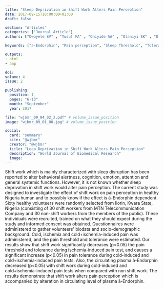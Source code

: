 ```yaml
---
title: "Sleep Deprivation in Shift Work Alters Pain Perception"
date: 2017-09-15T10:00:00+01:00
draft: false

section: "Articles"
categories: ["Journal Article"]
authors: ["Owoyele BV" , "Yusuf FA" , "Oniyide AA" , "Olaniyi SK" , "Olasehinde OF"]

keywords: ["a-Endorphin", "Pain perception", "Sleep Threshold", "Tolerance", "Volunteers"]

outputs: 
- html
- amp

doi:
volume: 4
issue: 2

publishing:
  position: 1
  pages: "6-13"
  month: "September"
  year: 2017

file: "wjbmr_09_04_02_2.pdf" # volume_issue_position
image: "wjbmr_09_01_00.jpg" # volume_issue_position

social:
  card: "summary"
  site: "@wjbmr"
  creator: "@wjbmr"
  title: "Leep Deprivation in Shift Work Alters Pain Perception"
  description: "World Journal of Biomedical Research"
  image:
---
```

Shift work which is mainly characterized with sleep disruption has been reported to alter behavioral alertness,
cognition, emotion, attention and general systemic functions. However, it is not known whether sleep
deprivation in shift work would alter pain perception. The current study was designed to investigate the effect of
shift work on pain perception in healthy Nigeria human and to possibly know if the effect is â-Endorphin
dependent. Sixty healthy volunteers were randomly selected from Ilorin, Kwara State, Nigeria (consisting of 30
shift workers from MTN Telecommunication Company and 30 non-shift workers from the members of the
public). These individuals were recruited, trained on what they should expect during the study and informed
consent was obtained. Questionnaires were administered to gather volunteers' biodata and socio-demographic
background. Cold, ischemia and cold+ischemia-induced pain was administered, and the pain threshold and
tolerance were estimated. Our results show that shift work significantly decreases (p<0.05) the pain threshold
and tolerance during ischemia-induced pain test, and causes a significant increase (p<0.05) in pain tolerance
during cold-induced and cold+ischemia-induced pain tests. Also, the circulating plasma â-Endorphin
decreased (p<0.05) with shift work during cold-induced and cold+ischemia-induced pain tests when compared
with non shift work. The results demonstrate that shift work alters pain perception which is accompanied by
alteration in circulating level of plasma â-Endorphin. 